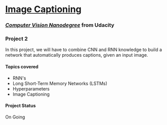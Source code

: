 #  [Image Captioning](https://github.com/udacity/P2_Image_Captioning)

### [_**Computer Vision Nanodegree**_](https://www.udacity.com/course/computer-vision-nanodegree--nd891) from Udacity

### **Project 2**

In this project, we will have to combine CNN and RNN knowledge to build a network that automatically produces captions, given an input image.

#### Topics covered

- RNN's
- Long Short-Term Memory Networks (LSTMs)
- Hyperparameters
- Image Captioning

#### Project Status

On Going
